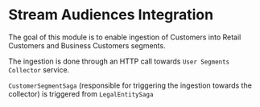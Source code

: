 # Stream Audiences Integration
The goal of this module is to enable ingestion of Customers into Retail Customers and Business Customers segments.

The ingestion is done through an HTTP call towards `User Segments Collector` service.

`CustomerSegmentSaga` (responsible for triggering the ingestion towards the collector) is triggered from `LegalEntitySaga`
